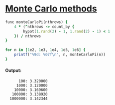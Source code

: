 [1]: http://rosettacode.org/wiki/Monte_Carlo_methods

# [Monte Carlo methods][1]

```ruby
func monteCarloPi(nthrows) {
    4 * (^nthrows -> count_by {
        hypot(1.rand(2) - 1, 1.rand(2) - 1) < 1
    }) / nthrows
}
 
for n in [1e2, 1e3, 1e4, 1e5, 1e6] {
    printf("%9d: %07f\n", n, monteCarloPi(n))
}
```

#### Output:
```
      100: 3.320000
     1000: 3.120000
    10000: 3.169600
   100000: 3.138920
  1000000: 3.142344
```